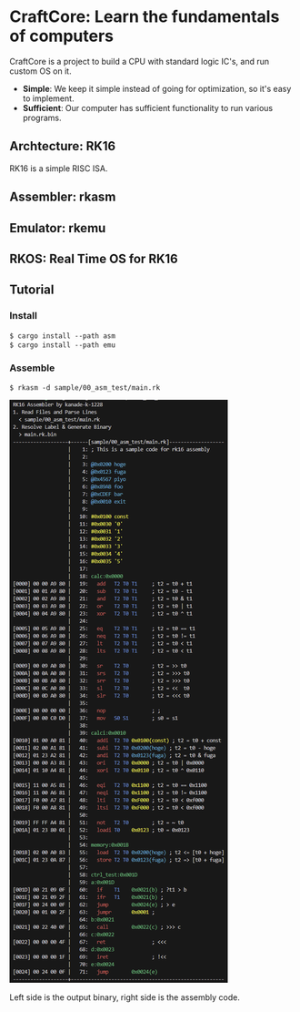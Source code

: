 # CraftCore: Learn the fundamentals of computers

CraftCore is a project to build a CPU with standard logic IC's, and run custom OS on it.

- **Simple**: We keep it simple instead of going for optimization, so it's easy to implement.
- **Sufficient**: Our computer has sufficient functionality to run various programs.

## Archtecture: RK16

RK16 is a simple RISC ISA.

## Assembler: rkasm

## Emulator: rkemu

## RKOS: Real Time OS for RK16

## Tutorial

### Install

```
$ cargo install --path asm
$ cargo install --path emu
```

### Assemble

```
$ rkasm -d sample/00_asm_test/main.rk
```

![](rkasm.png)

Left side is the output binary, right side is the assembly code.
